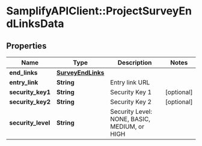 # SamplifyAPIClient::ProjectSurveyEndLinksData

## Properties
Name | Type | Description | Notes
------------ | ------------- | ------------- | -------------
**end_links** | [**SurveyEndLinks**](SurveyEndLinks.md) |  | 
**entry_link** | **String** | Entry link URL | 
**security_key1** | **String** | Security Key 1 | [optional] 
**security_key2** | **String** | Security Key 2 | [optional] 
**security_level** | **String** | Security Level: NONE, BASIC, MEDIUM, or HIGH | 


